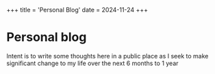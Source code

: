 +++
title = 'Personal Blog'
date = 2024-11-24
+++

# Personal blog

Intent is to write some thoughts here in a public place as I seek to make significant change to my life over the next 6 months to 1 year
